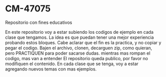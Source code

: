 # CM-47075
Repositorio con fines educativos


En este repositorio voy a estar subiendo los codigos de ejemplo en cada clase que tengamos. La idea es que puedan tener una mejor experiencia probando estos bloques.
Cabe aclarar que el fin es la practica, y no copiar y pegar el codigo.
Bajen el archivo, clonen, decarguen zip, como quieran, pero PRACTIQUEN para poder sacarse dudas. mientras mas rompan el codigo, mas van a entender
El repositorio queda publico, por favor no modifiquen el contenido. En cada clase que se tenga, voy a estar agregando nuevos temas con mas ejemplos.
